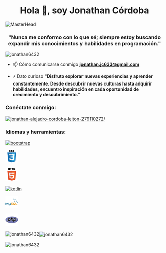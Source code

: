 <h1 align="center">Hola 👋, soy Jonathan Córdoba</h1>

![MasterHead](https://cdn.pixabay.com/photo/2015/12/07/11/10/banner-1080615_1280.jpg)

<h3 align="center">"Nunca me conformo con lo que sé; siempre estoy buscando expandir mis conocimientos y habilidades en programación."</h3>

<p align="left"> <img src="https://komarev.com/ghpvc/?username=jonathan6432&label=Profile%20views&color=0e75b6&style=flat" alt="jonathan6432"> </p> 

- 📫 Cómo comunicarse conmigo **jonathan.jc633@gmail.com**

- ⚡ Dato curioso **"Disfruto explorar nuevas experiencias y aprender constantemente. Desde descubrir nuevas culturas hasta adquirir habilidades, encuentro inspiración en cada oportunidad de crecimiento y descubrimiento."**

<h3 align="left">Conéctate conmigo:</h3>
<p align="left"> <a href="https://linkedin.com/in/jonathan-alejadro-cordoba-leiton-279110272/" target="blank"><img align="center" src="https://raw.githubusercontent.com/rahuldkjain/github-profile-readme-generator/master/src/images/icons/Social/linked-in-alt.svg" alt="jonathan-alejadro-cordoba-leiton-279110272/" height="30" width="40"></a> </p>

<h3 align ="left"> Idiomas y herramientas:</h3>
<p align="left"> <a href="https://getbootstrap.com" target="_blank" rel="noreferrer"> <img src="https://raw.githubusercontent.com/devicons/devicon /master/icons/bootstrap/bootstrap-plain-wordmark.svg" alt="bootstrap" width="30" height="40"> </a> 
  
<a href="https://www.w3schools.com /css/" target="_blank" rel="noreferrer"> <img src="https://raw.githubusercontent.com/devicons/devicon/master/icons/css3/css3-original-wordmark.svg" alt="css3" width="40" height="40"> </a> 

<a href="https://www.w3.org/html/" target="_blank" rel="noreferrer"> <img src="https://raw.githubusercontent.com/devicons/devicon/master/icons/html5/html5-original-wordmark.svg" alt="html5" width="40" height="40"> </a> 

<a href="https://kotlinlang .org" target="_blank" rel="noreferrer"> <img src="https://www.vectorlogo.zone/logos/kotlinlang/kotlinlang-icon.svg" alt="kotlin" width="40" height="40"> </a> 

<a href="https://www.mysql.com/" target="_blank" rel="noreferrer"> <img src="https://raw.githubusercontent.com/devicons/devicon/master/icons/mysql/mysql-original-wordmark.svg" alt="mysql" width="40" height="40"> </a> 

<a href="https://www.php.net" target="_blank" rel="noreferrer"> <img src="https://raw.githubusercontent.com/devicons/devicon/master/icons/php/php-original.svg" alt="php" width="40" height="40"> </a> </p>

<p><img align="left" src="https://github-readme-stats.vercel.app/api/top-langs?username=jonathan6432&show_icons=true&locale=en&layout=compact" alt="jonathan6432"></p>

<p> <img align="center" src="https://github-readme-stats.vercel.app/api?username=jonathan6432&show_icons=true&locale=en" alt="jonathan6432"></p>

<p><img align="center" src="https://github-readme-streak-stats.herokuapp.com/?user=jonathan6432&show" alt="jonathan6432"></p>
